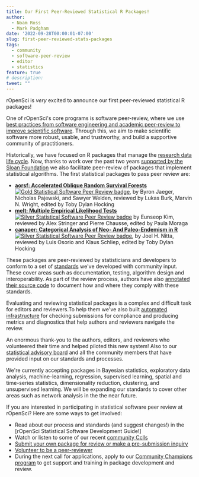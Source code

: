 ```yaml
---
title: Our First Peer-Reviewed Statistical R Packages! 
author: 
  - Noam Ross
  - Mark Padgham
date: '2022-09-28T00:00:01-07:00'
slug: first-peer-reviewed-stats-packages
tags:
  - community
  - software-peer-review
  - editor
  - statistics
feature: true  
# description: 
tweet: "" 
---
```


rOpenSci is *very* excited to announce our first peer-reviewed statistical R
packages!

One of rOpenSci's core programs is software peer-review, where we use [best
practices from software engineering and academic peer-review to improve
scientific software](https://www.youtube.com/watch?v=o_WEhg6sSSQ). Through this, we aim to make scientific software more
robust, usable, and trustworthy, and build a supportive community of practitioners.

Historically, we have focused on R packages that manage
the [research data life
cycle](https://devguide.ropensci.org/policies.html#aims-and-scope). Now, thanks
to work over the past two years [supported by the Sloan
Foundation](/blog/2019/07/15/expanding-software-review/) we
also facilitate peer-review of packages that implement statistical algorithms. The first
statistical packages to pass peer review are:

<!-- Note, I excluded package authors here that were listed as data providers, thesis advisors, etc. Should I include them? Probably... -->

-   [**aorsf: Accelerated Oblique Random Survival
    Forests**](https://github.com/ropensci/aorsf) [![Gold Statistical Software Peer Review
    badge](https://badges.ropensci.org/532_status.svg)](https://github.com/ropensci/software-review/issues/532/),
    by Byron Jaeger, Nicholas Pajewski, and Sawyer Welden, reviewed by Lukas
    Burk, Marvin N. Wright, edited by Toby Dylan Hocking
-   [**melt: Multiple Empirical Likelihood
    Tests**](https://github.com/ropensci/melt) [![Silver Statistical Software Peer Review
   badge](https://badges.ropensci.org/550_status.svg)](https://github.com/ropensci/software-review/issues/550)
    by Eunseop Kim, reviewed by Alex Stringer and Pierre Chausse, edited by
    Paula Moraga
-   [**canaper: Categorical Analysis of Neo- And Paleo-Endemism in
    R**](https://github.com/ropensci/canaper) [![Silver Statistical Software Peer Review 
    badge](https://badges.ropensci.org/475_status.svg)](https://github.com/ropensci/software-review/issues/475),
    by Joel H. Nitta, reviewed by Luis Osorio and Klaus Schliep, edited by Toby
    Dylan Hocking

These packages are peer-reviewed by statisticians and developers to conform to a
set of [standards](https://stats-devguide.ropensci.org/standards.html) we've developed
with community input. These cover areas such as documentation, testing, algorithm
design and interoperability.  As part of the review process, authors have also
[annotated their source code](https://ropensci-review-tools.github.io/srr/) to
document how and where they comply with these standards.  

Evaluating and reviewing statistical packages is a complex and difficult task
for editors and reviewers.To help them we've also built
[automated infrastructure](https://ropensci.org/commcalls/dec2021-automation/) for checking submissions for compliance and producing metrics
and diagnostics that help authors and reviewers navigate the review. 

An enormous thank-you to the authors, editors, and reviewers who volunteered
their time and helped piloted this new system! Also to our [statistical advisory
board](https://stats-devguide.ropensci.org/) and all the community members that
have provided input on our standards and processes.

We're currently accepting packages in Bayesian statistics, exploratory data analysis, machine-learning, regression, supervised learning, spatial and time-series statistics, dimensionality reduction, clustering, and unsupervised learning. We will be expanding our standards to cover other areas such as network analysis in the the near future. 

If you are interested in participating in statistical software peer review at rOpenSci? Here are some ways to get involved:

 - Read about our process and standards (and suggest changes!) in the [rOpenSci Statistical Software Development Guide!]
 - Watch or listen to some of our recent [community Cclls](https://ropensci.org/commcalls/)
 - [Submit your own package for review or make a pre-submission inquiry](https://github.com/ropensci/software-review/issues/new/choose)
 - [Volunteer to be a peer-reviewer](https://airtable.com/shrnfDI2S9uuyxtDw)
 - During the next call for applications, apply to our [Community Champions program](https://ropensci.org/champions/) to get support and training in package development and review.


